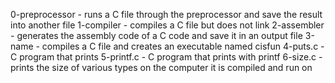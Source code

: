 0-preprocessor - runs a C file through the preprocessor and save the result into another file
1-compiler - compiles a C file but does not link
2-assembler - generates the assembly code of a C code and save it in an output file
3-name - compiles a C file and creates an executable named cisfun
4-puts.c - C program that prints
5-printf.c - C program that prints with printf
6-size.c - prints the size of various types on the computer it is compiled and run on
